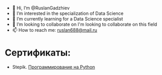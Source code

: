 - 👋 Hi, I’m @RuslanGadzhiev
- 👀 I’m interested in the specialization of Data Science
- 🌱 I’m currently learning for a Data Science specialist
- 💞️ I’m looking to collaborate on I'm looking to collaborate on this field
- 📫 How to reach me: ruslan688@mail.ru

<!---
RuslanGadzhiev/RuslanGadzhiev is a ✨ special ✨ repository because its `README.md` (this file) appears on your GitHub profile.
You can click the Preview link to take a look at your changes.

[![Top Langs](https://github-readme-stats.vercel.app/api/top-langs/?username=anuraghazra)](https://github.com/anuraghazra/github-readme-stats)
--->
# Сертификаты:

* Stepik. [Программирование на Python](https://github.com/RuslanGadzhiev/RuslanGadzhiev/blob/main/stepik-certificate-67-8b684d3.pdf)
